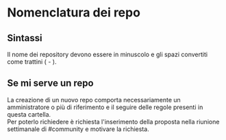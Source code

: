 # Nomenclatura dei repo

## Sintassi
Il nome dei repository devono essere in minuscolo e gli spazi convertiti come trattini ( - ).  

## Se mi serve un repo

La creazione di un nuovo repo comporta necessariamente un amministratore o più di riferimento e il seguire delle regole presenti in questa cartella.  
Per poterlo richiedere è richiesta l'inserimento della proposta nella riunione settimanale di #community e motivare la richiesta.
